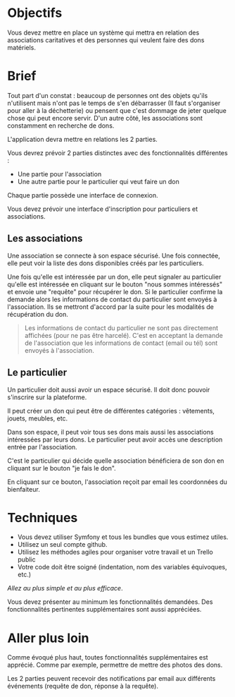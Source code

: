 # Objectifs

Vous devez mettre en place un système qui mettra en relation des associations caritatives et des personnes qui veulent faire des dons matériels.

# Brief

Tout part d'un constat : beaucoup de personnes ont des objets qu'ils n'utilisent mais n'ont pas le temps de s'en débarrasser (Il faut s'organiser pour aller à la déchetterie) ou pensent que c'est dommage de jeter quelque chose qui peut encore servir. D'un autre côté, les associations sont constamment en recherche de dons. 

L'application devra mettre en relations les 2 parties. 

Vous devrez prévoir 2 parties distinctes avec des fonctionnalités différentes : 
* Une partie pour l'association
* Une autre partie pour le particulier qui veut faire un don 

Chaque partie possède une interface de connexion. 

Vous devez prévoir une interface d'inscription pour particuliers et associations.

## Les associations

Une association se connecte à son espace sécurisé. Une fois connectée, elle peut voir la liste des dons disponibles créés par les particuliers. 

Une fois qu'elle est intéressée par un don, elle peut signaler au particulier qu'elle est intéressée en cliquant sur le bouton "nous sommes intéressés" et envoie une "requête" pour récupérer le don. Si le particulier confirme la demande alors les informations de contact du particulier sont envoyés à l'association. Ils se mettront d'accord par la suite pour les modalités de récupération du don.

> Les informations de contact du particulier ne sont pas directement affichées (pour ne pas être harcelé). C'est en acceptant la demande de l'association que les informations de contact (email ou tél) sont envoyés à l'association.

## Le particulier

Un particulier doit aussi avoir un espace sécurisé. Il doit donc pouvoir s'inscrire sur la plateforme. 

Il peut créer un don qui peut être de différentes catégories : vêtements, jouets, meubles, etc. 

Dans son espace, il peut voir tous ses dons mais aussi les associations intéressées par leurs dons. Le particulier peut avoir accès une description entrée par l'association.

C'est le particulier qui décide quelle association bénéficiera de son don en cliquant sur le bouton "je fais le don".

En cliquant sur ce bouton, l'association reçoit par email les coordonnées du bienfaiteur.

# Techniques

* Vous devez utiliser Symfony et tous les bundles que vous estimez utiles. 
* Utilisez un seul compte github. 
* Utilisez les méthodes agiles pour organiser votre travail et un Trello public
* Votre code doit être soigné (indentation, nom des variables équivoques, etc.)

*Allez au plus simple et au plus efficace*.

Vous devez présenter au minimum les fonctionnalités demandées. Des fonctionnalités pertinentes supplémentaires sont aussi appréciées.

# Aller plus loin

Comme évoqué plus haut, toutes fonctionnalités supplémentaires est apprécié. Comme par exemple, permettre de mettre des photos des dons. 

Les 2 parties peuvent recevoir des notifications par email aux différents événements (requête de don, réponse à la requête).
